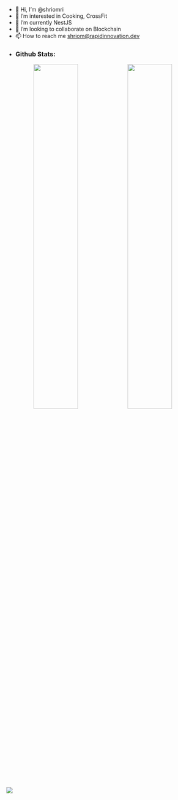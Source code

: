 - 👋 Hi, I’m @shriomri
- 👀 I’m interested in Cooking, CrossFit
- 🌱 I’m currently NestJS
- 💞️ I’m looking to collaborate on Blockchain
- 📫 How to reach me shriom@rapidinnovation.dev

<!---
shriomri/shriomri is a ✨ special ✨ repository because its `README.md` (this file) appears on your GitHub profile.
You can click the Preview link to take a look at your changes.
--->


- <h3>Github Stats:</h3>
<p align="center">
	
  <img width="48%" src="https://github-readme-stats.vercel.app/api?username=shriomri&&show_icons=true&theme=tokyonight" />
  <img width="48%" src="https://github-readme-streak-stats.herokuapp.com/?user=shriomri&theme=tokyonight" />
</p>

<img src="https://activity-graph.herokuapp.com/graph?username=shriomri&bg_color=0f2d3d&color=1cadfb&line=1cadfb&point=1cadfb&area=true&hide_border=true" />
